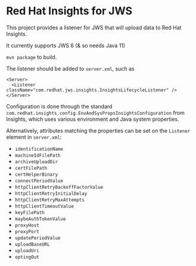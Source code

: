 # Red Hat Insights for JWS

This project provides a listener for JWS that will upload data to Red Hat Insights.

It currently supports JWS 6 (& so needs Java 11)

`mvn package` to build.

The listener should be added to `server.xml`, such as
```
<Server>
  <Listener className="com.redhat.jws.insights.InsightsLifecycleListener" />
</Server>
```

Configuration is done through the standard `com.redhat.insights.config.EnvAndSysPropsInsightsConfiguration` from Insights, which uses various environment and Java system properties.

Alternatively, attributes matching the properties can be set on the `Listener` element in `server.xml`:

* `identificationName`
* `machineIdFilePath`
* `archiveUploadDir`
* `certFilePath`
* `certHelperBinary`
* `connectPeriodValue`
* `httpClientRetryBackoffFactorValue`
* `httpClientRetryInitialDelay`
* `httpClientRetryMaxAttempts`
* `httpClientTimeoutValue`
* `keyFilePath`
* `maybeAuthTokenValue`
* `proxyHost`
* `proxyPort`
* `updatePeriodValue`
* `uploadBaseURL`
* `uploadUri`
* `optingOut`
